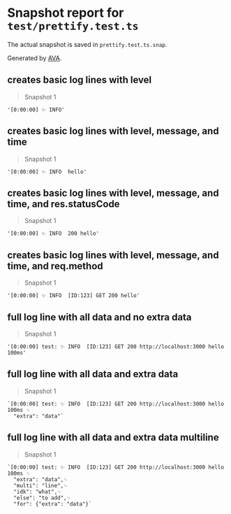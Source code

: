 # Snapshot report for `test/prettify.test.ts`

The actual snapshot is saved in `prettify.test.ts.snap`.

Generated by [AVA](https://avajs.dev).

## creates basic log lines with level

> Snapshot 1

    '[0:00:00] ✨ INFO'

## creates basic log lines with level, message, and time

> Snapshot 1

    '[0:00:00] ✨ INFO  hello'

## creates basic log lines with level, message, and time, and res.statusCode

> Snapshot 1

    '[0:00:00] ✨ INFO  200 hello'

## creates basic log lines with level, message, and time, and req.method

> Snapshot 1

    '[0:00:00] ✨ INFO  [ID:123] GET 200 hello'

## full log line with all data and no extra data

> Snapshot 1

    '[0:00:00] test: ✨ INFO  [ID:123] GET 200 http://localhost:3000 hello 100ms'

## full log line with all data and extra data

> Snapshot 1

    `[0:00:00] test: ✨ INFO  [ID:123] GET 200 http://localhost:3000 hello 100ms ␊
      "extra": "data"`

## full log line with all data and extra data multiline

> Snapshot 1

    `[0:00:00] test: ✨ INFO  [ID:123] GET 200 http://localhost:3000 hello 100ms ␊
      "extra": "data",␊
      "multi": "line",␊
      "idk": "what",␊
      "else": "to add",␊
      "for": {"extra": "data"}`
